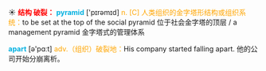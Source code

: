 ☀ <font color="red">**结构 破裂：**</font>
<font color="sky blue">**pyramid**</font> ['pɪrəmɪd] 
<font color="orange">n. [C] 人类组织的金字塔形结构或组织系统：</font>to be set at the top of the social pyramid 位于社会金字塔的顶层 / a management pyramid 金字塔式的管理体系

<font color="sky blue">**apart**</font> [ə'pɑːt] 
<font color="orange">adv.（组织）破裂地：</font>His company started falling apart. 他的公司开始分崩离析。

